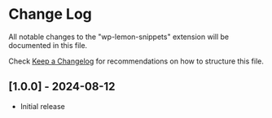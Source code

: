 # Change Log

All notable changes to the "wp-lemon-snippets" extension will be documented in this file.

Check [Keep a Changelog](http://keepachangelog.com/) for recommendations on how to structure this file.

## [1.0.0] - 2024-08-12

- Initial release